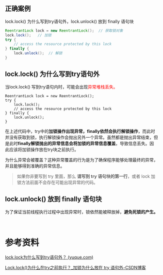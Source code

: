 ## 正确案例

lock.lock() 为什么写到try语句外，lock.unlock() 放到 finally 语句块 

```java
ReentrantLock lock = new ReentrantLock();  // 获取锁对象
lock.lock();   // 加锁
try {
    // access the resource protected by this lock
} finally {
    lock.unlock();  // 解锁
}
```



## lock.lock() 为什么写到try语句外

当lock.lock() 写到try语句内时，可能会出现<font color="red">异常堆栈丢失。</font>

```
ReentrantLock lock = new ReentrantLock();
try {
    lock.lock();
    // access the resource protected by this lock
} finally {
    lock.unlock();
}
```

在上述代码中，try中的**加锁操作出现异常，finally依然会执行解锁操作**，而此时并没有获取到锁，执行解锁操作会抛出另外一个异常。虽然都是抛出异常结束，但是此时**finally解锁抛出的异常信息会将加锁的异常信息覆盖**，导致信息丢失。因此应该将加锁操作放在try块之前执行。

为什么异常会被覆盖？这种异常覆盖的行为是为了确保程序能够处理最终的异常，并且能够得到准确的异常信息。

> 如果你非要写到 try 里面，那么 **请写到 try 语句块的第一行**，或者 lock 加锁方法前面不会存在可能出现异常的代码。





## lock.unlock() 放到 finally 语句块 

为了保证当前线程执行过程中出现异常时，锁依然能被释放掉，**避免死锁的产生。**

​    





# 参考资料

[lock.lock为什么写到try语句外？ (yuque.com)](https://www.yuque.com/magestack/12306/pu52u29i6eb1c5wh)

[Lock.lock()为什么在try之前执行？_加锁为什么放在 try 语句外-CSDN博客](https://blog.csdn.net/E_N_T_J/article/details/105943325)